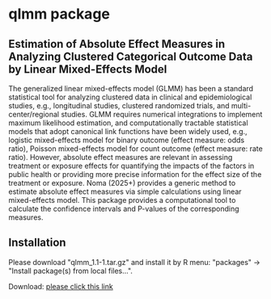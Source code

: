 
# qlmm package


## Estimation of Absolute Effect Measures in Analyzing Clustered Categorical Outcome Data by Linear Mixed-Effects Model

The generalized linear mixed-effects model (GLMM) has been a standard statistical tool for analyzing clustered data in clinical and epidemiological studies, e.g., longitudinal studies, clustered randomized trials, and multi-center/regional studies. GLMM requires numerical integrations to implement maximum likelihood estimation, and computationally tractable statistical models that adopt canonical link functions have been widely used, e.g., logistic mixed-effects model for binary outcome (effect measure: odds ratio), Poisson mixed-effects model for count outcome (effect measure: rate ratio). However, absolute effect measures are relevant in assessing treatment or exposure effects for quantifying the impacts of the factors in public health or providing more precise information for the effect size of the treatment or exposure. Noma (2025+) provides a generic method to estimate absolute effect measures via simple calculations using linear mixed-effects model. This package provides a computational tool to calculate the confidence intervals and P-values of the corresponding measures.



## Installation

Please download "qlmm_1.1-1.tar.gz" and install it by R menu: "packages" -> "Install package(s) from local files...".

Download: [please click this link](https://github.com/nomahi/qlmm/raw/main/qlmm_1.1-1.tar.gz)
